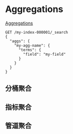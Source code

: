 # Aggregations

[Aggregations](https://www.elastic.co/guide/en/elasticsearch/reference/current/search-aggregations.html#search-aggregations)

```curl
GET /my-index-000001/_search
{
  "aggs": {
    "my-agg-name": {
      "terms": {
        "field": "my-field"
      }
    }
  }
}
```

## 分桶聚合

## 指标聚合

## 管道聚合


